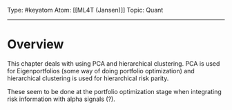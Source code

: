 Type: #keyatom 
Atom: [[ML4T (Jansen)]]
Topic: Quant 

----
# Overview

This chapter deals with using PCA and hierarchical clustering. PCA is used for Eigenportfolios (some way of doing portfolio optimization) and hierarchical clustering is used for hierarchical risk parity.

These seem to be done at the portfolio optimization stage when integrating risk information with alpha signals (?).